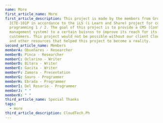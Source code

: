 ```yaml
---
name: More
first_article_name: More
first_article_description: This project is made by the members from Group 3 -
  ICTE-101P in accordance to the iLS (i Learn and Share) project for computer
  programming 1 / 2. The goal of this project is to provide a CMS (Content
  management system) to a certain buisnss to improve its reach for its
  customers. This project would not be possible without our client CloudTech.ph
  and other resources that helped this project to become a reality.
second_article_name: Members
memberA: Obseñares - Researcher
memberB: Pinca - Researcher
memberC: Oclarino - Writer
memberD: Bitara - Writer
memberE: Gacita - Writer
memberF: Zamora - Presentation
memberG: Sauro - Programmer
memberH: Ebrada - Programmer
memberI: Del Rosario - Programmer
memberJ: " "
memberK: " "
third_article_name: Special Thanks
tags:
  - more
third_article_description: CloudTech.Ph
---
```

